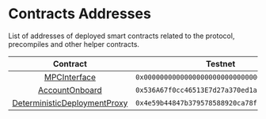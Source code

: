 # Contracts Addresses

List of addresses of deployed smart contracts related to the protocol, precompiles and other helper contracts.

<table><thead><tr><th width="265" align="center">Contract</th><th align="center">Testnet</th></tr></thead><tbody><tr><td align="center"><a href="https://github.com/coti-io/coti-contracts/blob/main/contracts/utils/mpc/MpcInterface.sol">MPCInterface</a></td><td align="center"><code>0x0000000000000000000000000000000000000064</code></td></tr><tr><td align="center"><a href="https://github.com/coti-io/coti-contracts/blob/main/contracts/onboard/AccountOnboard.sol">AccountOnboard</a></td><td align="center"><code>0x536A67f0cc46513E7d27a370ed1aF9FDcC7A5095</code></td></tr><tr><td align="center"><a href="https://github.com/Arachnid/deterministic-deployment-proxy">DeterministicDeploymentProxy</a></td><td align="center"><code>0x4e59b44847b379578588920ca78fbf26c0b4956c</code></td></tr></tbody></table>
